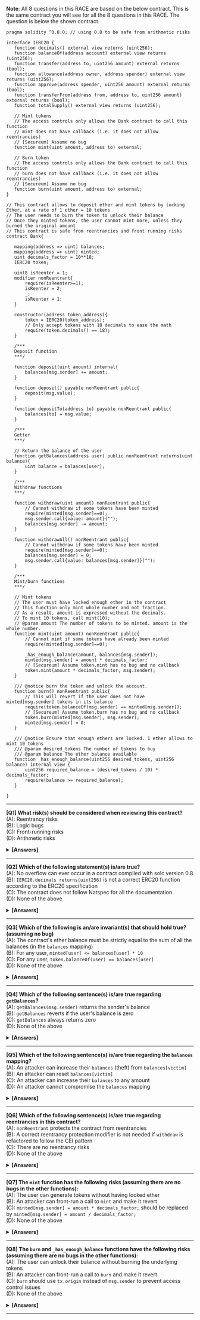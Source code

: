 **Note**: All 8 questions in this RACE are based on the below contract. This is the same contract you will see for all the 8 questions in this RACE. The question is below the shown contract.

```solidity
pragma solidity ^0.8.0; // using 0.8 to be safe from arithmetic risks

interface IERC20 {
   function decimals() external view returns (uint256);
   function balanceOf(address account) external view returns (uint256);
   function transfer(address to, uint256 amount) external returns (bool);
   function allowance(address owner, address spender) external view returns (uint256);
   function approve(address spender, uint256 amount) external returns (bool);
   function transferFrom(address from, address to, uint256 amount) external returns (bool);
   function totalSupply() external view returns (uint256);

   // Mint tokens
   // The access controls only allows the Bank contract to call this function
   // mint does not have callback (i.e. it does not allow reentrancies)
   // [Secureum] Assume no bug
   function mint(uint amount, address to) external;

   // Burn token
   // The access controls only allows the Bank contract to call this function
   // burn does not have callback (i.e. it does not allow reentrancies)
   // [Secureum] Assume no bug
   function burn(uint amount, address to) external;
}

// This contract allows to deposit ether and mint tokens by locking Ether, at a rate of 1 ether = 10 tokens
// The user needs to burn the token to unlock their balance
// Once they minted tokens, the user cannot mint more, unless they burned the original amount
// This contract is safe from reentrancies and front running risks
contract Bank{

   mapping(address => uint) balances;
   mapping(address => uint) minted;
   uint decimals_factor = 10**18;
   IERC20 token;

   uint8 isReenter = 1;
   modifier nonReentrant{
       require(isReenter>=1);
       isReenter = 2;
       _;
       isReenter = 1;
   }

   constructor(address token_address){
       token = IERC20(token_address);
       // Only accept tokens with 18 decimals to ease the math
       require(token.decimals() == 18);
   }

   /***
   Deposit function
   ***/

   function deposit(uint amount) internal{
       balances[msg.sender] += amount;
   }

   function deposit() payable nonReentrant public{
       deposit(msg.value);
   }

   function depositTo(address to) payable nonReentrant public{
       balances[to] = msg.value;
   }

   /***
   Getter
   ***/

   // Return the balance of the user
   function getBalances(address user) public nonReentrant returns(uint balance){
       uint balance = balances[user];
   }

   /***
   Withdraw functions
   ***/

   function withdraw(uint amount) nonReentrant public{
       // Cannot withdraw if some tokens have been minted
       require(minted[msg.sender]==0);
       msg.sender.call{value: amount}("");
       balances[msg.sender] -= amount;
   }

   function withdrawAll() nonReentrant public{
       // Cannot withdraw if some tokens have been minted
       require(minted[msg.sender]==0);
       balances[msg.sender] = 0;
       msg.sender.call{value: balances[msg.sender]}("");
   }

   /***
   Mint/burn functions
   ***/

   // Mint tokens
   // The user must have locked enough ether in the contract
   // This function only mint whole number and not fraction.
   // As a result, amount is expressed without the decimals.
   // To mint 10 tokens, call mint(10);
   // @param amount The number of tokens to be minted. amount is the whole number.
   function mint(uint amount) nonReentrant public{
       // Cannot mint if some tokens have already been minted
       require(minted[msg.sender]==0);

       _has_enough_balance(amount, balances[msg.sender]);
       minted[msg.sender] = amount * decimals_factor;
       // [Secureum] Assume token.mint has no bug and no callback
       token.mint(amount * decimals_factor, msg.sender);
   }

   /// @notice burn the token and unlock the account.
   function burn() nonReentrant public{
       // This will revert if the user does not have minted[msg.sender] tokens in its balance
       require(token.balanceOf(msg.sender) == minted[msg.sender]);
       // [Secureum] Assume token.burn has no bug and no callback
       token.burn(minted[msg.sender], msg.sender);
       minted[msg.sender] = 0;
   }

   /// @notice Ensure that enough ethers are locked. 1 ether allows to mint 10 tokens
   /// @param desired_tokens The number of tokens to buy
   /// @param balance The ether balance available
   function _has_enough_balance(uint256 desired_tokens, uint256 balance) internal view {
       uint256 required_balance = (desired_tokens / 10) * decimals_factor;
       require(balance >= required_balance);
   }

}
```

---

**[Q1] What risk(s) should be considered when reviewing this contract?** \
(A): Reentrancy risks \
(B): Logic bugs \
(C): Front-running risks \
(D): Arithmetic risks

<details><summary><b>[Answers]</b></summary><b>
A, B, C, D
</b></details>

---

**[Q2] Which of the following statement(s) is/are true?** \
(A): No overflow can ever occur in a contract compiled with solc version 0.8 \
(B): `IERC20.decimals returns(uint256)` is not a correct ERC20 function according to the ERC20 specification \
(C): The contract does not follow Natspec for all the documentation \
(D): None of the above

<details><summary><b>[Answers]</b></summary><b>
B, C
</b></details>

---

**[Q3] Which of the following is an/are invariant(s) that should hold true? (assuming no bug)** \
(A): The contract's ether balance must be strictly equal to the sum of all the balances (in the `balances` mapping) \
(B): For any user, `minted[user] <= balances[user] * 10` \
(C): For any user, `token.balanceOf(user) == balances[user]` \
(D): None of the above

<details><summary><b>[Answers]</b></summary><b>
B
</b></details>

---

**[Q4] Which of the following sentence(s) is/are true regarding `getBalances`?** \
(A): `getBalances(msg.sender)` returns the sender's balance \
(B): `getBalances` reverts if the user's balance is zero \
(C): `getBalances` always returns zero \
(D): None of the above

<details><summary><b>[Answers]</b></summary><b>
C
</b></details>

---

**[Q5] Which of the following sentence(s) is/are true regarding the `balances` mapping?** \
(A): An attacker can increase their `balances` (theft) from `balances[victim]` \
(B): An attacker can reset `balances[victim]` \
(C): An attacker can increase their `balances` to any amount \
(D): An attacker cannot compromise the `balances` mapping

<details><summary><b>[Answers]</b></summary><b>
B
</b></details>

---

**[Q6] Which of the following sentence(s) is/are true regarding reentrancies in this contract?** \
(A): `nonReentrant` protects the contract from reentrancies \
(B): A correct reentrancy protection modifier is not needed if `withdraw` is refactored to follow the CEI pattern \
(C): There are no reentrancy risks \
(D): None of the above

<details><summary><b>[Answers]</b></summary><b>
B
</b></details>

---

**[Q7] The `mint` function has the following risks (assuming there are no bugs in the other functions):** \
(A): The user can generate tokens without having locked ether \
(B): An attacker can front-run a call to `mint` and make it revert \
(C): `minted[msg.sender] = amount * decimals_factor;` should be replaced by `minted[msg.sender] = amount / decimals_factor;` \
(D): None of the above

<details><summary><b>[Answers]</b></summary><b>
A
</b></details>

---

**[Q8] The `burn` and `_has_enough_balance` functions have the following risks (assuming there are no bugs in the other functions):** \
(A): The user can unlock their balance without burning the underlying tokens \
(B): An attacker can front-run a call to `burn` and make it revert \
(C): `burn` should use `tx.origin` instead of `msg.sender` to prevent access control issues \
(D): None of the above

<details><summary><b>[Answers]</b></summary><b>
B
</b></details>

---
